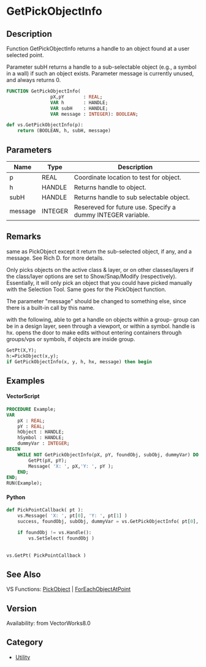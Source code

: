 # GetPickObjectInfo

## Description
Function GetPickObjectInfo returns a handle to an object found at a user selected point. 

Parameter subH returns a handle to a sub-selectable object (e.g., a symbol in a wall) if such an object exists. Parameter message is currently unused, and always returns 0.

```pascal
FUNCTION GetPickObjectInfo(
				pX,pY       : REAL;
				VAR h       : HANDLE;
				VAR subH    : HANDLE;
				VAR message : INTEGER): BOOLEAN;
```

```python
def vs.GetPickObjectInfo(p):
    return (BOOLEAN, h, subH, message)
```

## Parameters
|Name|Type|Description|
|---|---|---|
|p|REAL|Coordinate location to test for object.|
|h|HANDLE|Returns handle to object.|
|subH|HANDLE|Returns handle to sub selectable object.|
|message|INTEGER|Resereved for future use. Specify a dummy INTEGER variable.|

## Remarks
same as PickObject except it return the sub-selected object, if any, and a message.  See Rich D. for more details.


Only picks objects on the active class & layer, or on other classes/layers if the class/layer options are set to Show/Snap/Modify (respectively). Essentially, it will only pick an object that you could have picked manually with the Selection Tool. Same goes for the PickObject function.

The parameter "message" should be changed to something else, since there is a built-in call by this name.

with the following, able to get a handle on objects within a group- group can be in a design layer, seen through a viewport, or within a symbol.  handle is hx.  opens the door to make edits without entering containers through groups/vps or symbols, if objects are inside group.
```pascal
GetPt(X,Y);
h:=PickObject(x,y);
if GetPickObjectInfo(x, y, h, hx, message) then begin
```

## Examples
#### VectorScript ####
```pascal
PROCEDURE Example;
VAR
    pX : REAL;
    pY : REAL;
    hObject : HANDLE;
    hSymbol : HANDLE;
    dummyVar : INTEGER;
BEGIN
    WHILE NOT GetPickObjectInfo(pX, pY, foundObj, subObj, dummyVar) DO BEGIN
        GetPt(pX, pY);
        Message( 'X: ', pX,'Y: ', pY );
    END;
END;
RUN(Example);
```
#### Python ####
```python
def PickPointCallback( pt ):
    vs.Message( 'X: ', pt[0], 'Y: ', pt[1] )
    success, foundObj, subObj, dummyVar = vs.GetPickObjectInfo( pt[0], pt[1] )

    if foundObj != vs.Handle():
        vs.SetSelect( foundObj )
	
	
vs.GetPt( PickPointCallback )
```

## See Also
VS Functions:
[PickObject](PickObject.md) 
| [ForEachObjectAtPoint](ForEachObjectAtPoint.md)

## Version
Availability: from VectorWorks8.0

## Category
* [Utility](../Categories/Utility.md)

